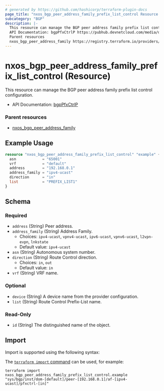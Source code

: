 ```yaml
---
# generated by https://github.com/hashicorp/terraform-plugin-docs
page_title: "nxos_bgp_peer_address_family_prefix_list_control Resource - terraform-provider-nxos"
subcategory: "BGP"
description: |-
  This resource can manage the BGP peer address family prefix list control configuration.
  API Documentation: bgpPfxCtrlP https://pubhub.devnetcloud.com/media/dme-docs-10-2-2/docs/Routing%20and%20Forwarding/bgp:PfxCtrlP/
  Parent resources
  nxos_bgp_peer_address_family https://registry.terraform.io/providers/CiscoDevNet/nxos/latest/docs/resources/bgp_peer_address_family
---
```


# nxos_bgp_peer_address_family_prefix_list_control (Resource)

This resource can manage the BGP peer address family prefix list control configuration.

- API Documentation: [bgpPfxCtrlP](https://pubhub.devnetcloud.com/media/dme-docs-10-2-2/docs/Routing%20and%20Forwarding/bgp:PfxCtrlP/)

### Parent resources

- [nxos_bgp_peer_address_family](https://registry.terraform.io/providers/CiscoDevNet/nxos/latest/docs/resources/bgp_peer_address_family)

## Example Usage

```terraform
resource "nxos_bgp_peer_address_family_prefix_list_control" "example" {
  asn            = "65001"
  vrf            = "default"
  address        = "192.168.0.1"
  address_family = "ipv4-ucast"
  direction      = "in"
  list           = "PREFIX_LIST1"
}
```

<!-- schema generated by tfplugindocs -->
## Schema

### Required

- `address` (String) Peer address.
- `address_family` (String) Address Family.
  - Choices: `ipv4-ucast`, `vpnv4-ucast`, `ipv6-ucast`, `vpnv6-ucast`, `l2vpn-evpn`, `lnkstate`
  - Default value: `ipv4-ucast`
- `asn` (String) Autonomous system number.
- `direction` (String) Route Control direction.
  - Choices: `in`, `out`
  - Default value: `in`
- `vrf` (String) VRF name.

### Optional

- `device` (String) A device name from the provider configuration.
- `list` (String) Route Control Prefix-List name.

### Read-Only

- `id` (String) The distinguished name of the object.

## Import

Import is supported using the following syntax:

The [`terraform import` command](https://developer.hashicorp.com/terraform/cli/commands/import) can be used, for example:

```shell
terraform import nxos_bgp_peer_address_family_prefix_list_control.example "sys/bgp/inst/dom-[default]/peer-[192.168.0.1]/af-[ipv4-ucast]/pfxctrl-[in]"
```
